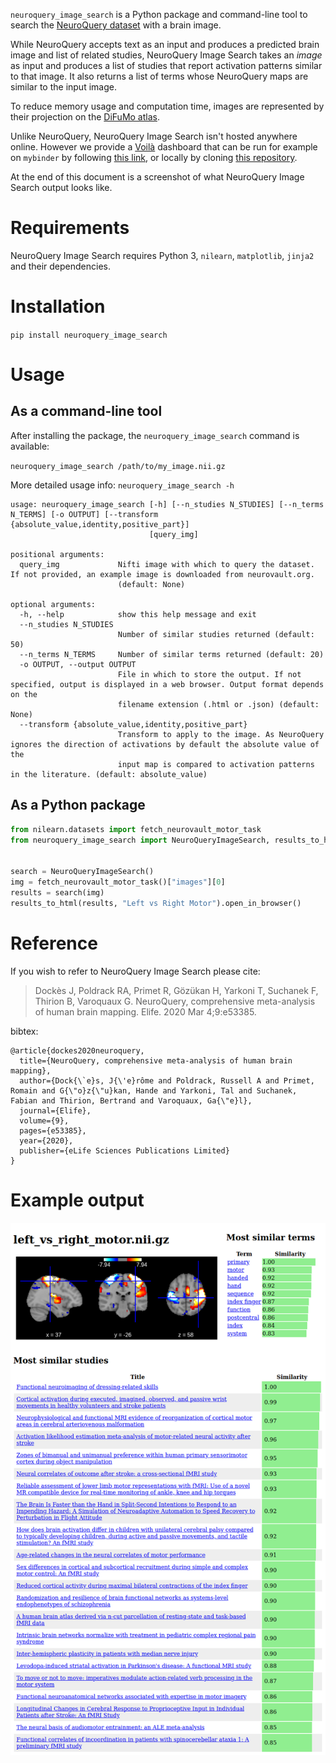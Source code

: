 `neuroquery_image_search` is a Python package and command-line tool to search
the [NeuroQuery dataset](https://neuroquery.org) with a brain image.

While NeuroQuery accepts text as an input and produces a predicted brain image
and list of related studies, NeuroQuery Image Search takes an *image* as input
and produces a list of studies that report activation patterns similar to that
image. It also returns a list of terms whose NeuroQuery maps are similar to the
input image.

To reduce memory usage and computation time, images are represented by their
projection on the [DiFuMo atlas](https://parietal-inria.github.io/DiFuMo/).

Unlike NeuroQuery, NeuroQuery Image Search isn't hosted anywhere online. However
we provide a [Voilà](https://github.com/voila-dashboards/voila) dashboard that
can be run for example on `mybinder` by following [this
link](https://mybinder.org/v2/gh/neuroquery/neuroquery_apps/master?urlpath=%2Fvoila%2Frender%2Fimage_search.py),
or locally by cloning [this
repository](https://github.com/neuroquery/neuroquery_apps).

At the end of this document is a screenshot of what NeuroQuery Image Search
output looks like.

# Requirements

NeuroQuery Image Search requires Python 3, `nilearn`, `matplotlib`, `jinja2` and
their dependencies.

# Installation

`pip install neuroquery_image_search`

# Usage

## As a command-line tool

After installing the package, the `neuroquery_image_search` command is available:

`neuroquery_image_search /path/to/my_image.nii.gz`

More detailed usage info: `neuroquery_image_search -h`

```
usage: neuroquery_image_search [-h] [--n_studies N_STUDIES] [--n_terms N_TERMS] [-o OUTPUT] [--transform {absolute_value,identity,positive_part}]
                               [query_img]

positional arguments:
  query_img             Nifti image with which to query the dataset. If not provided, an example image is downloaded from neurovault.org.
                        (default: None)

optional arguments:
  -h, --help            show this help message and exit
  --n_studies N_STUDIES
                        Number of similar studies returned (default: 50)
  --n_terms N_TERMS     Number of similar terms returned (default: 20)
  -o OUTPUT, --output OUTPUT
                        File in which to store the output. If not specified, output is displayed in a web browser. Output format depends on the
                        filename extension (.html or .json) (default: None)
  --transform {absolute_value,identity,positive_part}
                        Transform to apply to the image. As NeuroQuery ignores the direction of activations by default the absolute value of the
                        input map is compared to activation patterns in the literature. (default: absolute_value)
```

## As a Python package

```python
from nilearn.datasets import fetch_neurovault_motor_task
from neuroquery_image_search import NeuroQueryImageSearch, results_to_html


search = NeuroQueryImageSearch()
img = fetch_neurovault_motor_task()["images"][0]
results = search(img)
results_to_html(results, "Left vs Right Motor").open_in_browser()
```

# Reference

If you wish to refer to NeuroQuery Image Search please cite:

> Dockès J, Poldrack RA, Primet R, Gözükan H, Yarkoni T, Suchanek F, Thirion B, Varoquaux G. NeuroQuery, comprehensive meta-analysis of human brain mapping. Elife. 2020 Mar 4;9:e53385.

bibtex:

```
@article{dockes2020neuroquery,
  title={NeuroQuery, comprehensive meta-analysis of human brain mapping},
  author={Dock{\`e}s, J{\'e}rôme and Poldrack, Russell A and Primet, Romain and G{\"o}z{\"u}kan, Hande and Yarkoni, Tal and Suchanek, Fabian and Thirion, Bertrand and Varoquaux, Ga{\"e}l},
  journal={Elife},
  volume={9},
  pages={e53385},
  year={2020},
  publisher={eLife Sciences Publications Limited}
}
```
# Example output

<p><img src="doc/screenshot.png" alt="screenshot"/></p>
